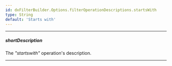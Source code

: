 ```yaml
---
id: dxFilterBuilder.Options.filterOperationDescriptions.startsWith
type: String
default: 'Starts with'
---
```

---
##### shortDescription
The *"startswith"* operation's description.

---
